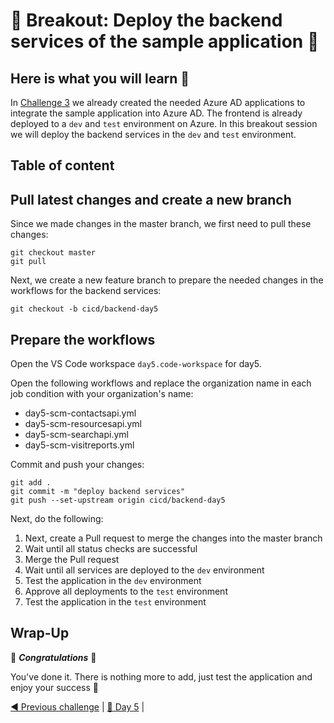 # 💎 Breakout: Deploy the backend services of the sample application 💎

## Here is what you will learn 🎯

In [Challenge 3](./challenge-3.md) we already created the needed Azure AD applications to integrate the sample application into Azure AD. 
The frontend is already deployed to a `dev` and `test` environment on Azure. In this breakout session we will deploy the backend services in the `dev` and `test` environment.

## Table of content 

## Pull latest changes and create a new branch

Since we made changes in the master branch, we first need to pull these changes:

```Shell
git checkout master
git pull
```

Next, we create a new feature branch to prepare the needed changes in the workflows for the backend services:

```Shell
git checkout -b cicd/backend-day5
```

## Prepare the workflows

Open the VS Code workspace `day5.code-workspace` for day5. 

Open the following workflows and replace the organization name in
each job condition with your organization's name:

- day5-scm-contactsapi.yml
- day5-scm-resourcesapi.yml
- day5-scm-searchapi.yml
- day5-scm-visitreports.yml

Commit and push your changes:

```Shell
git add .
git commit -m "deploy backend services"
git push --set-upstream origin cicd/backend-day5
```

Next, do the following:

1. Next, create a Pull request to merge the changes into the master branch
2. Wait until all status checks are successful
3. Merge the Pull request
4. Wait until all services are deployed to the `dev` environment
5. Test the application in the `dev` environment
6. Approve all deployments to the `test` environment
7. Test the application in the `test` environment

## Wrap-Up

🎉 **_Congratulations_** 🎉

You've done it. There is nothing more to add, just test the application and enjoy your success 🥳

[◀ Previous challenge](./challenge-3.md) | [🔼 Day 5](../README.md) |
